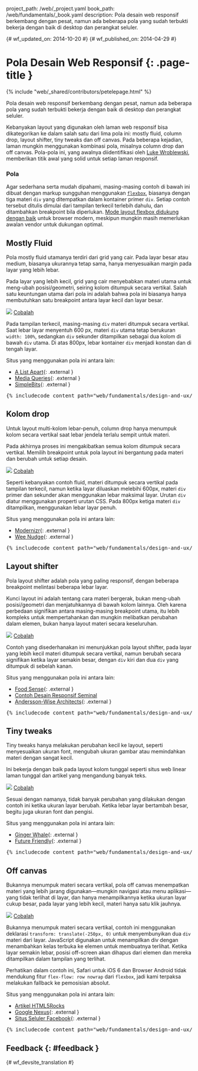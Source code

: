 project_path: /web/_project.yaml book_path: /web/fundamentals/_book.yaml description: Pola desain web responsif berkembang dengan pesat, namun ada beberapa pola yang sudah terbukti bekerja dengan baik di desktop dan perangkat seluler.

{# wf_updated_on: 2014-10-20 #} {# wf_published_on: 2014-04-29 #}

# Pola Desain Web Responsif {: .page-title }

{% include "web/_shared/contributors/petelepage.html" %}

Pola desain web responsif berkembang dengan pesat, namun ada beberapa pola yang sudah terbukti bekerja dengan baik di desktop dan perangkat seluler.

Kebanyakan layout yang digunakan oleh laman web responsif bisa dikategorikan ke dalam salah satu dari lima pola ini: mostly fluid, column drop, layout shifter, tiny tweaks dan off canvas. Pada beberapa kejadian, laman mungkin menggunakan kombinasi pola, misalnya column drop dan off canvas. Pola-pola ini, yang awalnya diidentifikasi oleh [Luke Wroblewski](http://www.lukew.com/ff/entry.asp?1514), memberikan titik awal yang solid untuk setiap laman responsif.

### Pola

Agar sederhana serta mudah dipahami, masing-masing contoh di bawah ini dibuat dengan markup sungguhan menggunakan [`flexbox`](https://developer.mozilla.org/en-US/docs/Web/Guide/CSS/Flexible_boxes), biasanya dengan tiga materi `div` yang ditempatkan dalam kontainer primer `div`. Setiap contoh tersebut ditulis dimulai dari tampilan terkecil terlebih dahulu, dan ditambahkan breakpoint bila diperlukan. [Mode layout flexbox didukung dengan baik](http://caniuse.com/#search=flexbox) untuk browser modern, meskipun mungkin masih memerlukan awalan vendor untuk dukungan optimal.

## Mostly Fluid

Pola mostly fluid utamanya terdiri dari grid yang cair. Pada layar besar atau medium, biasanya ukurannya tetap sama, hanya menyesuaikan margin pada layar yang lebih lebar.

Pada layar yang lebih kecil, grid yang cair menyebabkan materi utama untuk meng-ubah posisi/geometri, seiring kolom ditumpuk secara vertikal. Salah satu keuntungan utama dari pola ini adalah bahwa pola ini biasanya hanya membutuhkan satu breakpoint antara layar kecil dan layar besar.

<img src="imgs/mostly-fluid.svg" />
<a href="https://googlesamples.github.io/web-fundamentals/fundamentals/design-and-ux/responsive/mostly-fluid.html" class="button button-primary">Cobalah</a>

Pada tampilan terkecil, masing-masing `div` materi ditumpuk secara vertikal. Saat lebar layar menyentuh 600 px, materi `div` utama tetap berukuran `width: 100%`, sedangkan `div` sekunder ditampilkan sebagai dua kolom di bawah `div` utama. Di atas 800px, lebar kontainer `div` menjadi konstan dan di tengah layar.

Situs yang menggunakan pola ini antara lain:

- [A List Apart](http://mediaqueri.es/ala/){: .external }
- [Media Queries](http://mediaqueri.es/){: .external }
- [SimpleBits](http://simplebits.com/){: .external }

<pre class="prettyprint">
{% includecode content_path="web/fundamentals/design-and-ux/responsive/_code/mostly-fluid.html" region_tag="mfluid" adjust_indentation="auto" %}
</pre>

## Kolom drop

Untuk layout multi-kolom lebar-penuh, column drop hanya menumpuk kolom secara vertikal saat lebar jendela terlalu sempit untuk materi.

Pada akhirnya proses ini mengakibatkan semua kolom ditumpuk secara vertikal. Memilih breakpoint untuk pola layout ini bergantung pada materi dan berubah untuk setiap desain.

<img src="imgs/column-drop.svg" />
<a href="https://googlesamples.github.io/web-fundamentals/fundamentals/design-and-ux/responsive/column-drop.html" class="button button-primary">Cobalah</a>

Seperti kebanyakan contoh fluid, materi ditumpuk secara vertikal pada tampilan terkecil, namun ketika layar diluaskan melebihi 600px, materi `div` primer dan sekunder akan menggunakan lebar maksimal layar. Urutan `div` diatur menggunakan properti urutan CSS. Pada 800px ketiga materi `div` ditampilkan, menggunakan lebar layar penuh.

Situs yang menggunakan pola ini antara lain:

- [Modernizr](https://modernizr.com/){: .external }
- [Wee Nudge](http://weenudge.com/){: .external }

<pre class="prettyprint">
{% includecode content_path="web/fundamentals/design-and-ux/responsive/_code/column-drop.html" region_tag="cdrop" adjust_indentation="auto" %}
</pre>

## Layout shifter

Pola layout shifter adalah pola yang paling responsif, dengan beberapa breakpoint melintasi beberapa lebar layar.

Kunci layout ini adalah tentang cara materi bergerak, bukan meng-ubah posisi/geometri dan menjatuhkannya di bawah kolom lainnya. Oleh karena perbedaan signifikan antara masing-masing breakpoint utama, itu lebih kompleks untuk mempertahankan dan mungkin melibatkan perubahan dalam elemen, bukan hanya layout materi secara keseluruhan.

<img src="imgs/layout-shifter.svg" />
<a href="https://googlesamples.github.io/web-fundamentals/fundamentals/design-and-ux/responsive/layout-shifter.html" class="button button-primary">Cobalah</a>

Contoh yang disederhanakan ini menunjukkan pola layout shifter, pada layar yang lebih kecil materi ditumpuk secara vertikal, namun berubah secara signifikan ketika layar semakin besar, dengan `div` kiri dan dua `div` yang ditumpuk di sebelah kanan.

Situs yang menggunakan pola ini antara lain:

- [Food Sense](http://foodsense.is/){: .external }
- [Contoh Desain Responsif Seminal](http://alistapart.com/d/responsive-web-design/ex/ex-site-FINAL.html)
- [Andersson-Wise Architects](http://www.anderssonwise.com/){: .external }

<pre class="prettyprint">
{% includecode content_path="web/fundamentals/design-and-ux/responsive/_code/layout-shifter.html" region_tag="lshifter" adjust_indentation="auto" %}
</pre>

## Tiny tweaks

Tiny tweaks hanya melakukan perubahan kecil ke layout, seperti menyesuaikan ukuran font, mengubah ukuran gambar atau memindahkan materi dengan sangat kecil.

Ini bekerja dengan baik pada layout kolom tunggal seperti situs web linear laman tunggal dan artikel yang mengandung banyak teks.

<img src="imgs/tiny-tweaks.svg" />
<a href="https://googlesamples.github.io/web-fundamentals/fundamentals/design-and-ux/responsive/tiny-tweaks.html" class="button button-primary">Cobalah</a>

Sesuai dengan namanya, tidak banyak perubahan yang dilakukan dengan contoh ini ketika ukuran layar berubah. Ketika lebar layar bertambah besar, begitu juga ukuran font dan pengisi.

Situs yang menggunakan pola ini antara lain:

- [Ginger Whale](http://gingerwhale.com/){: .external }
- [Future Friendly](http://futurefriendlyweb.com/){: .external }

<pre class="prettyprint">
{% includecode content_path="web/fundamentals/design-and-ux/responsive/_code/tiny-tweaks.html" region_tag="ttweaks" adjust_indentation="auto" %}
</pre>

## Off canvas

Bukannya menumpuk materi secara vertikal, pola off canvas menempatkan materi yang lebih jarang digunakan&mdash;mungkin navigasi atau menu aplikasi&mdash;yang tidak terlihat di layar, dan hanya menampilkannya ketika ukuran layar cukup besar, pada layar yang lebih kecil, materi hanya satu klik jauhnya.

<img src="imgs/off-canvas.svg" />
<a href="https://googlesamples.github.io/web-fundamentals/fundamentals/design-and-ux/responsive/off-canvas.html" class="button button-primary">Cobalah</a>

Bukannya menumpuk materi secara vertikal, contoh ini menggunakan deklarasi `transform: translate(-250px, 0)` untuk menyembunyikan dua `div` materi dari layar. JavaScript digunakan untuk menampilkan div dengan menambahkan kelas terbuka ke elemen untuk membuatnya terlihat. Ketika layar semakin lebar, posisi off-screen akan dihapus dari elemen dan mereka ditampilkan dalam tampilan yang terlihat.

Perhatikan dalam contoh ini, Safari untuk iOS 6 dan Browser Android tidak mendukung fitur `flex-flow: row nowrap` dari `flexbox`, jadi kami terpaksa melakukan fallback ke pemosisian absolut.

Situs yang menggunakan pola ini antara lain:

- [Artikel HTML5Rocks](http://www.html5rocks.com/en/tutorials/developertools/async-call-stack/)
- [Google Nexus](https://www.google.com/nexus/){: .external }
- [Situs Seluler Facebook](https://m.facebook.com/){: .external }

<pre class="prettyprint">
{% includecode content_path="web/fundamentals/design-and-ux/responsive/_code/off-canvas.html" region_tag="ocanvas" adjust_indentation="auto" %}
</pre>

## Feedback {: #feedback }

{# wf_devsite_translation #}